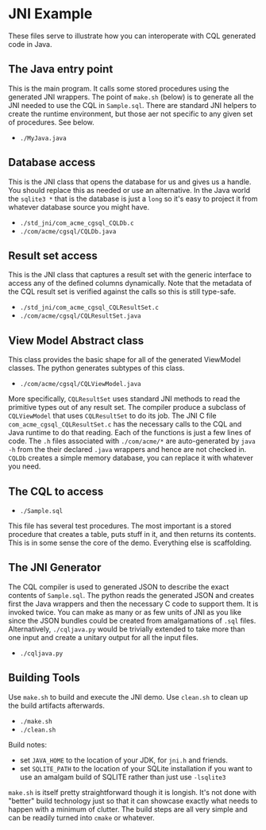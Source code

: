 <!---
-- Copyright (c) Meta Platforms, Inc. and affiliates.
--
-- This source code is licensed under the MIT license found in the
-- LICENSE file in the root directory of this source tree.
-->

# JNI Example

These files serve to illustrate how you can interoperate with CQL generated code
in Java.

## The Java entry point

This is the main program. It calls some stored procedures using the generated
JNI wrappers. The point of `make.sh` (below) is to generate all the JNI needed
to use the CQL in `Sample.sql`. There are standard JNI helpers to create the
runtime environment, but those aer not specific to any given set of procedures.
See below.

* `./MyJava.java`

## Database access

This is the JNI class that opens the database for us and gives us a handle.  You
should replace this as needed or use an alternative. In the Java world the
`sqlite3 *` that is the database is just a `long` so it's easy to project it
from whatever database source you might have.

* `./std_jni/com_acme_cgsql_CQLDb.c`
* `./com/acme/cgsql/CQLDb.java`

## Result set access

This is the JNI class that captures a result set with the generic interface to
access any of the defined columns dynamically.  Note that the metadata of the
CQL result set is verified against the calls so this is still type-safe.

* `./std_jni/com_acme_cgsql_CQLResultSet.c`
* `./com/acme/cgsql/CQLResultSet.java`

## View Model Abstract class

This class provides the basic shape for all of the generated ViewModel classes.
The python generates subtypes of this class.

* `./com/acme/cgsql/CQLViewModel.java`

More specifically, `CQLResultSet` uses standard JNI methods to read the
primitive types out of any result set.  The compiler produce a subclass of
`CQLViewModel` that uses `CQLResultSet` to do its job.  The JNI C file
`com_acme_cgsql_CQLResultSet.c` has the necessary calls to the CQL and Java
runtime to do that reading.  Each of the functions is just a few lines of code.
The `.h` files associated with `./com/acme/*` are auto-generated by `java -h`
from the their declared `.java` wrappers and hence are not checked in.  `CQLDb`
creates a simple memory database, you can replace it with whatever you need.

## The CQL to access

* `./Sample.sql`

This file has several test procedures.  The most important is a stored procedure
that creates a table, puts stuff in it, and then returns its contents.  This is
in some sense the core of the demo.  Everything else is scaffolding.

## The JNI Generator

The CQL compiler is used to generated JSON to describe the exact contents of
`Sample.sql`. The python reads the generated JSON and creates first the Java
wrappers and then the necessary C code to support them.  It is invoked twice.
You can make as many or as few units of JNI as you like since the JSON bundles
could be created from amalgamations of `.sql` files.  Alternatively,
`./cqljava.py` would be trivially extended to take more than one input and
create a unitary output for all the input files.

* `./cqljava.py`

## Building Tools

Use `make.sh` to build and execute the JNI demo.  Use `clean.sh` to clean up the
build artifacts afterwards.

* `./make.sh`
* `./clean.sh`

Build notes:

* set `JAVA_HOME` to the location of your JDK, for `jni.h` and friends.
* set `SQLITE_PATH` to the location of your SQLite installation if you want to
  use an amalgam build of SQLITE rather than just use `-lsqlite3`

`make.sh` is itself pretty straightforward though it is longish. It's not done
with "better" build technology just so that it can showcase exactly what needs
to happen with a minimum of clutter.  The build steps are all very simple
and can be readily turned into `cmake` or whatever.

